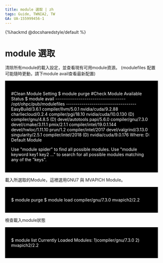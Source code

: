 ```yaml
---
title: module 選取 | zh
tags: Guide, TWNIA2, TW
GA: UA-155999456-1
---
```


{%hackmd @docsharedstyle/default %}

# module 選取
    
清除所有module的載入設定，並查看現有可用module資源。
(modulefiles 配置可能隨時更動，請下module avail查看最新配置)

    
<div style="background-color:black;color:white;padding:20px;">
    
#Clean Module Setting
$ module purge
#Check Module Available Status
$ module avail
------------------------------------ /opt/ohpc/pub/modulefiles ------------------------------------
   EasyBuild/3.6.1                  compiler/llvm/5.0.1      nvidia/cuda/9.2.88
   charliecloud/0.2.4               compiler/pgi/18.10       nvidia/cuda/10.0.130 (D)
   compiler/gnu/4.8.5        (D)    devel/autotools          papi/5.6.0
   compiler/gnu/7.3.0               devel/cmake/3.11.1       pmix/2.1.1
   compiler/intel/19.0.1.144        devel/hwloc/1.11.10      prun/1.2
   compiler/intel/2017              devel/valgrind/3.13.0    singularity/2.5.1
   compiler/intel/2018       (D)    nvidia/cuda/9.0.176
  Where:
   D:  Default Module

Use "module spider" to find all possible modules.
Use "module keyword key1 key2 ..." to search for all possible modules matching any of the "keys".

</div> 

載入所選取的Module，這裡選用GNU7 與 MVAPICH Module。

        
<div style="background-color:black;color:white;padding:20px;">
    
$ module purge
$ module load compiler/gnu/7.3.0 mvapich2/2.2

</div> 
    
檢查載入module狀態
    
<div style="background-color:black;color:white;padding:20px;">
        
$ module list
Currently Loaded Modules:
  1)compiler/gnu/7.3.0   2) mvapich2/2.2

</div>
